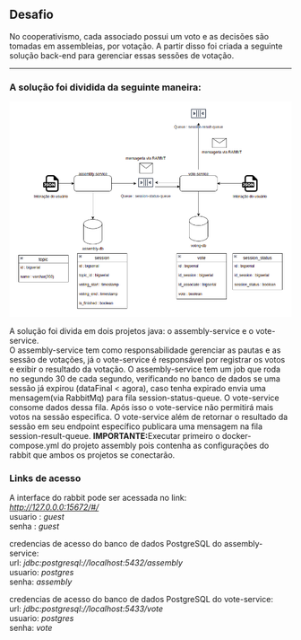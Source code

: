 <h2> Desafio </h2>
No cooperativismo, cada associado possui um voto e as decisões são tomadas em assembleias, por votação. A partir disso foi criada a seguinte solução back-end para gerenciar essas sessões de votação.
<hr>
<h3>A solução foi dividida da seguinte maneira:</h3>

![fluxo-da-solucao](/assets/system-flow.png)

A solução foi divida em dois projetos java: o assembly-service e o vote-service.<br>
O assembly-service tem como responsabilidade gerenciar as pautas e as sessão de votações, já o vote-service é responsável por registrar os votos e exibir o resultado da votação.<bt>
O assembly-service tem um job que roda no segundo 30 de cada segundo, verificando no banco de dados se uma sessão já expirou (dataFinal < agora), caso tenha expirado envia uma mensagem(via RabbitMq) para fila session-status-queue. O vote-service consome dados dessa fila. Após isso o vote-service não permitirá mais votos na sessão especifica.
O vote-service além de retornar o resultado da sessão em seu endpoint específico publicara uma mensagem na fila session-result-queue. 
<strong>IMPORTANTE:</strong>Executar primeiro o docker-compose.yml do projeto assembly pois contenha as configurações do rabbit que ambos os projetos se conectarão.


<h3>Links de acesso</h3>

A interface do rabbit pode ser acessada no link:<br>
<i>http://127.0.0.0:15672/#/</i><br>
usuario : <i>guest</i><br>
senha : <i>guest</i><br>

credencias de acesso do banco de dados PostgreSQL do assembly-service:<br>
url: <i>jdbc:postgresql://localhost:5432/assembly</i><br>
usuario: <i>postgres</i><br>
senha: <i>assembly</i><br>

credencias de acesso do banco de dados PostgreSQL do vote-service:<br>
url: <i>jdbc:postgresql://localhost:5433/vote</i><br>
usuario: <i>postgres</i><br>
senha: <i>vote</i><br>
